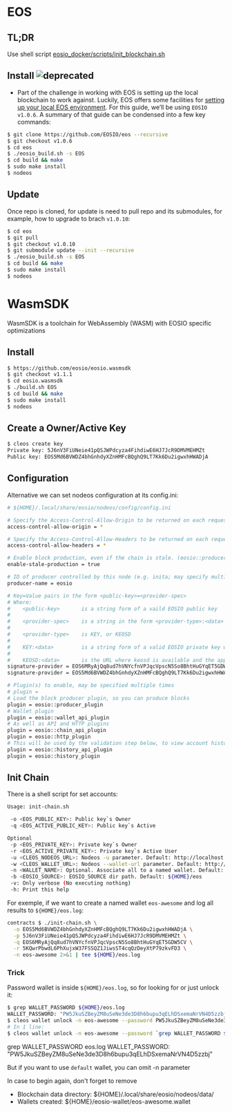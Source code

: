 # EOS

## TL;DR

Use shell script [eosio_docker/scripts/init_blockchain.sh](../eosio_docker/scripts/init_blockchain.sh)

## Install ![deprecated](https://img.shields.io/badge/status-deprecated-red.svg)

- Part of the challenge in working with EOS is setting up the local blockchain to work against. Luckily, EOS offers some facilities for [setting up your local EOS environment](https://github.com/EOSIO/eos/wiki/Local-Environment#getting-the-code). For this guide, we’ll be using `EOSIO v1.0.6`.
  A summary of that guide can be condensed into a few key commands:

```bash
$ git clone https://github.com/EOSIO/eos --recursive
$ git checkout v1.0.6
$ cd eos
$ ./eosio_build.sh -s EOS
$ cd build && make
$ sudo make install
$ nodeos
```

## Update

Once repo is cloned, for update is need to pull repo and its submodules, for example, how to upgrade to brach `v1.0.10`:

```bash
$ cd eos
$ git pull
$ git checkout v1.0.10
$ git submodule update --init --recursive
$ ./eosio_build.sh -s EOS
$ cd build && make
$ sudo make install
$ nodeos
```

# WasmSDK

WasmSDK is a toolchain for WebAssembly (WASM) with EOSIO specific optimizations

## Install

```bash
$ https://github.com/eosio/eosio.wasmsdk
$ git checkout v1.1.1
$ cd eosio.wasmsdk
$ ./build.sh EOS
$ cd build && make
$ sudo make install
$ nodeos
```

## Create a Owner/Active Key

```bash
$ cleos create key
Private key: 5J6nV3FiUNeie41pQSJWPdcyza4FihdiwE6HJ7JcR9DMVMEHMZt
Public key: EOS5Md6BVWDZ4bhGnhdyXZnHMFcBQghQ9LT7Kk6Du2igwxhHWADjA
```

## Configuration

Alternative we can set nodeos configuration at its config.ini:

```bash
# ${HOME}/.local/share/eosio/nodeos/config/config.ini

# Specify the Access-Control-Allow-Origin to be returned on each request. (eosio::http_plugin)
access-control-allow-origin = *

# Specify the Access-Control-Allow-Headers to be returned on each request. (eosio::http_plugin)
access-control-allow-headers = *

# Enable block production, even if the chain is stale. (eosio::producer_plugin)
enable-stale-production = true

# ID of producer controlled by this node (e.g. inita; may specify multiple times) (eosio::producer_plugin)
producer-name = eosio

# Key=Value pairs in the form <public-key>=<provider-spec>
# Where:
#    <public-key>    	is a string form of a vaild EOSIO public key
#
#    <provider-spec> 	is a string in the form <provider-type>:<data>
#
#    <provider-type> 	is KEY, or KEOSD
#
#    KEY:<data>      	is a string form of a valid EOSIO private key which maps to the provided public key
#
#    KEOSD:<data>    	is the URL where keosd is available and the approptiate wallet(s) are unlocked (eosio::producer_plugin)
signature-provider = EOS6MRyAjQq8ud7hVNYcfnVPJqcVpscN5So8BhtHuGYqET5GDW5CV=KEY:5KQwrPbwdL6PhXujxW37FSSQZ1JiwsST4cqQzDeyXtP79zkvFD3
signature-provider = EOS5Md6BVWDZ4bhGnhdyXZnHMFcBQghQ9LT7Kk6Du2igwxhHWADjA=KEY:5J6nV3FiUNeie41pQSJWPdcyza4FihdiwE6HJ7JcR9DMVMEHMZt

# Plugin(s) to enable, may be specified multiple times
# plugin =
# Load the block producer plugin, so you can produce blocks
plugin = eosio::producer_plugin
# Wallet plugin
plugin = eosio::wallet_api_plugin
# As well as API and HTTP plugins
plugin = eosio::chain_api_plugin
plugin = eosio::http_plugin
# This will be used by the validation step below, to view account history
plugin = eosio::history_api_plugin
plugin = eosio::history_plugin
```

## Init Chain

There is a shell script for set accounts:

```bash
Usage: init-chain.sh

 -o <EOS_PUBLIC_KEY>: Public key`s Owner
 -q <EOS_ACTIVE_PUBLIC_KEY>: Public key`s Active

Optional
 -p <EOS_PRIVATE_KEY>: Private key`s Owner
 -r <EOS_ACTIVE_PRIVATE_KEY>: Private key`s Active User
 -u <CLEOS_NODEOS_URL>: Nodeos -u parameter. Default: http://localhost:8888/
 -w <CLEOS_WALLET_URL>: Nodeos --wallet-url parameter. Default: http://localhost:8900/
 -n <WALLET_NAME>: Optional. Associate all to a named wallet. Default: default
 -b <EOSIO_SOURCE>: EOSIO_SOURCE dir path. Default: ${HOME}/eos
 -v: Only verbose (No executing nothing)
 -h: Print this help
```

For exemple, if we want to create a named wallet `eos-awesome` and log all results to `${HOME}/eos.log`:

```bash
contracts $ ./init-chain.sh \
  -o EOS5Md6BVWDZ4bhGnhdyXZnHMFcBQghQ9LT7Kk6Du2igwxhHWADjA \
  -p 5J6nV3FiUNeie41pQSJWPdcyza4FihdiwE6HJ7JcR9DMVMEHMZt \
  -q EOS6MRyAjQq8ud7hVNYcfnVPJqcVpscN5So8BhtHuGYqET5GDW5CV \
  -r 5KQwrPbwdL6PhXujxW37FSSQZ1JiwsST4cqQzDeyXtP79zkvFD3 \
  -n eos-awesome 2>&1 | tee ${HOME}/eos.log
```

### Trick

Password wallet is inside `${HOME}/eos.log`, so for looking for or just unlock it:

```bash
$ grep WALLET_PASSWORD ${HOME}/eos.log
WALLET_PASSWORD: "PW5JkuSZBeyZM8uSeNe3de3D8h6bupu3qELhDSxemaNrVN4D5zzbj"
$ cleos wallet unlock -n eos-awesome --password PW5JkuSZBeyZM8uSeNe3de3D8h6bupu3qELhDSxemaNrVN4D5zzbj
# In 1 line:
$ cleos wallet unlock -n eos-awesome --password `grep WALLET_PASSWORD ${HOME}/eos.log | awk {'print $2'}| cut -f2 -d'"'`
```

grep WALLET_PASSWORD eos.log
WALLET_PASSWORD: "PW5JkuSZBeyZM8uSeNe3de3D8h6bupu3qELhDSxemaNrVN4D5zzbj"

But if you want to use `default` wallet, you can omit -n parameter

In case to begin again, don't forget to remove

- Blockchain data directory: ${HOME}/.local/share/eosio/nodeos/data/
- Wallets created: ${HOME}/eosio-wallet/eos-awesome.wallet
